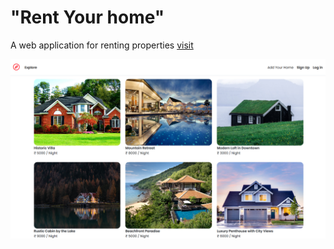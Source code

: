 # "Rent Your home" 
A web application for renting properties [visit](https://sagarjd.onrender.com/listings)

![alt project](./public/wanderlust.png)